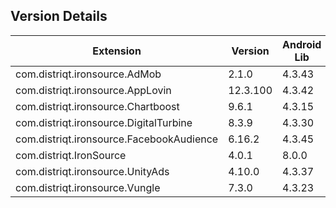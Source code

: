 ## Version Details

| Extension | Version | Android Lib | iOS Lib |
| --- | --- | --- | --- |
| com.distriqt.ironsource.AdMob | 2.1.0 | 4.3.43 | 4.3.53 |
| com.distriqt.ironsource.AppLovin | 12.3.100 | 4.3.42 | 4.3.43 |
| com.distriqt.ironsource.Chartboost | 9.6.1 | 4.3.15 | 4.3.17 |
| com.distriqt.ironsource.DigitalTurbine | 8.3.9 | 4.3.30 | 4.3.33 |
| com.distriqt.ironsource.FacebookAudience | 6.16.2 | 4.3.45 | 4.3.44 |
| com.distriqt.IronSource | 4.0.1 | 8.0.0 | 8.0.0 |
| com.distriqt.ironsource.UnityAds | 4.10.0 | 4.3.37 | 4.3.37 |
| com.distriqt.ironsource.Vungle | 7.3.0 | 4.3.23 | 4.3.33 |
